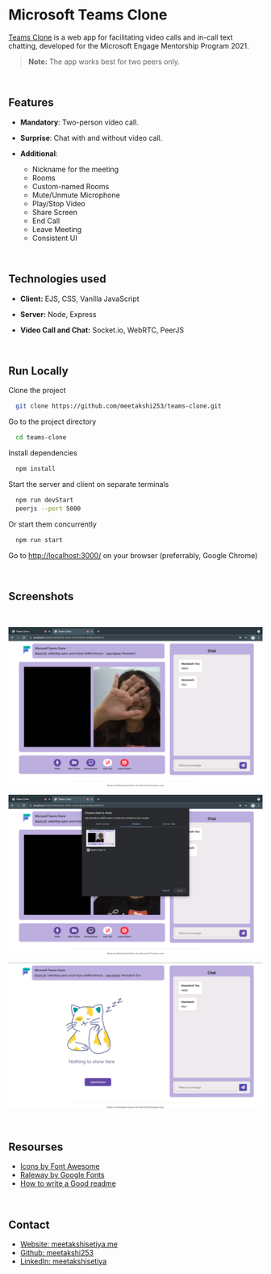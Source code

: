 
# Microsoft Teams Clone

[Teams Clone]('https://github.com/meetakshi253/teams-clone') is a web app for facilitating video calls and in-call text chatting, developed for the Microsoft Engage Mentorship Program 2021.
> **Note:** The app works best for two peers only.

<br />

## Features

* **Mandatory**: Two-person video call.

* **Surprise**: Chat with and without video call.

* **Additional**:
  * Nickname for the meeting
  * Rooms
  * Custom-named Rooms
  * Mute/Unmute Microphone
  * Play/Stop Video
  * Share Screen
  * End Call
  * Leave Meeting
  * Consistent UI

<br />

## Technologies used

* **Client:** EJS, CSS, Vanilla JavaScript

* **Server:** Node, Express

* **Video Call and Chat:** Socket.io, WebRTC, PeerJS 

<br />

## Run Locally

Clone the project

```bash
  git clone https://github.com/meetakshi253/teams-clone.git
```

Go to the project directory

```bash
  cd teams-clone
```

Install dependencies

```bash
  npm install
```

Start the server and client on separate terminals

```bash
  npm run devStart
  peerjs --port 5000
```

Or start them concurrently

```bash
  npm run start
```

Go to [http://localhost:3000/](http://localhost:3000/) on your browser (preferrably, Google Chrome)

<br />

## Screenshots

<br/>

![App Screenshot](images/ss1.png)

![App Screenshot](images/ss2.png)

![App Screenshot](images/ss3.png)

<br />

## Resourses

* [Icons by Font Awesome](https://fontawesome.com)
* [Raleway by Google Fonts](https://fonts.google.com/specimen/Raleway)
* [How to write a Good readme](https://bulldogjob.com/news/449-how-to-write-a-good-readme-for-your-github-project)

<br/>

## Contact

* [Website: meetakshisetiya.me](https://www.meetakshisetiya.me)
* [Github: meetakshi253](https://github.com/meetakshi253)
* [LinkedIn: meetakshisetiya](https://www.linkedin.com/in/meetakshisetiya/)
